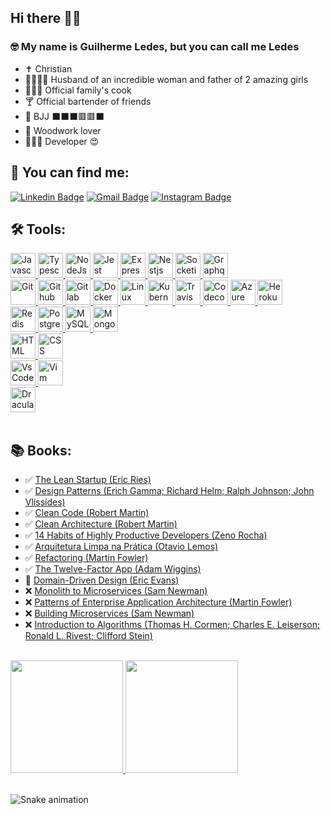## Hi there 👋🏽 
### 🤓 My name is Guilherme Ledes, but you can call me Ledes
- ✝️ Christian
- 👨‍👩‍👧‍👧 Husband of an incredible woman and father of 2 amazing girls
- 👨🏽‍🍳 Official family's cook
- 🍸 Official bartender of friends
- 🥋 BJJ ⬛️⬛️⬛️🟥🟥⬛️
- 🔨 Woodwork lover
- 👨🏽‍💻 Developer 😍

## 💬 You can find me:

 [![Linkedin Badge](https://img.shields.io/badge/-guilhermeledes-0a66c2?style=for-the-badge&logo=Linkedin&logoColor=white&link=https://www.linkedin.com/in/guilhermeledes)](https://www.linkedin.com/in/guilhermeledes) 
[![Gmail Badge](https://img.shields.io/badge/-ledes.guilherme@gmail.com-ea4335?style=for-the-badge&logo=Gmail&logoColor=white&link=mailto:ledes.guilherme@gmail.com)](mailto:ledes.guilherme@gmail.com)
  [![Instagram Badge](https://img.shields.io/badge/-guilhermeledes-d80055?style=for-the-badge&logo=Instagram&logoColor=white&link=https://instagram.com/guilhermeledes)](https://www.instagram.com/guilhermeledes) 


## 🛠 Tools:
<div style="display: inline_block;">
  <a href="https://www.javascript.com/">
    <img alt="Javascript" title="Javascript" height="40" width="40" src="https://cdn.jsdelivr.net/gh/devicons/devicon/icons/javascript/javascript-original.svg">
  </a>
  <a href="https://www.typescriptlang.org/">
    <img alt="Typescript" title="Typescript" height="40" width="40" src="https://cdn.jsdelivr.net/gh/devicons/devicon/icons/typescript/typescript-original.svg">
  </a>
  <a href="https://nodejs.dev/">
    <img alt="NodeJs" title="NodeJs" height="40" width="40" src="https://cdn.jsdelivr.net/gh/devicons/devicon/icons/nodejs/nodejs-original.svg">
  </a>
  <a href="https://jestjs.io/">
    <img alt="Jest" title="Jest" height="40" width="40" src="https://cdn.jsdelivr.net/gh/devicons/devicon/icons/jest/jest-plain.svg"> 
  </a>
  <a href="https://expressjs.com/">
    <img alt="Express" title="Express" height="40" width="40" src="https://cdn.jsdelivr.net/gh/devicons/devicon/icons/express/express-original.svg">
  </a>
  <a href="https://nestjs.com/">
    <img alt="Nestjs" title="Nestjs" height="40" width="40" src="https://cdn.jsdelivr.net/gh/devicons/devicon/icons/nestjs/nestjs-plain.svg">
  </a>
  <a href="https://socket.io/">
    <img alt="Socketio" title="Socketio" height="40" width="40" src="https://cdn.jsdelivr.net/gh/devicons/devicon/icons/socketio/socketio-original.svg">
  </a>
  <a href="https://graphql.org/">
    <img alt="Graphql" title="Graphql" height="40" width="40" src="https://cdn.jsdelivr.net/gh/devicons/devicon/icons/graphql/graphql-plain.svg">
  </a>

  <br/>

  <a href="https://git-scm.com/">
    <img alt="Git" title="Git" height="40" width="40" src="https://cdn.jsdelivr.net/gh/devicons/devicon/icons/git/git-original.svg">
  </a>
  <a href="https://github.com/guilhermeledes">
    <img alt="Github" title="Github" height="40" width="40" src="https://cdn.jsdelivr.net/gh/devicons/devicon/icons/github/github-original.svg">
  </a>
  <a href="https://gitlab.com/guilhermeledes">
    <img alt="Gitlab" title="Gitlab" height="40" width="40" src="https://cdn.jsdelivr.net/gh/devicons/devicon/icons/gitlab/gitlab-original.svg">
  </a>
  <a href="https://www.docker.com/">
    <img alt="Docker" title="Docker" height="40" width="40" src="https://cdn.jsdelivr.net/gh/devicons/devicon/icons/docker/docker-original.svg">
  </a>
  <a href="https://www.linux.org/">
    <img alt="Linux" title="Linux" height="40" width="40" src="https://cdn.jsdelivr.net/gh/devicons/devicon/icons/linux/linux-original.svg">
  </a>
  <a href="https://kubernetes.io/">
    <img alt="Kubernetes" title="Kubernetes" height="40" width="40" src="https://cdn.jsdelivr.net/gh/devicons/devicon/icons/kubernetes/kubernetes-plain.svg">
  </a>
  <a href="https://travis-ci.org/">
    <img alt="Travis" title="Travis" height="40" width="40" src="https://cdn.jsdelivr.net/gh/devicons/devicon/icons/travis/travis-plain.svg">
  </a>
  <a href="https://codecov.io/">
    <img alt="Codecov" title="Codecov" height="40" width="40" src="https://cdn.jsdelivr.net/gh/devicons/devicon/icons/codecov/codecov-plain.svg">
  </a>
  <a href="https://azure.microsoft.com/">
    <img alt="Azure" title="Azure" height="40" width="40" src="https://cdn.jsdelivr.net/gh/devicons/devicon/icons/azure/azure-original.svg">
  </a>
  <a href="https://www.heroku.com/">
    <img alt="Heroku" title="Heroku" height="40" width="40" src="https://cdn.jsdelivr.net/gh/devicons/devicon/icons/heroku/heroku-original.svg">
  </a>

  <br/>

  <a href="https://redis.io/">
    <img alt="Redis" title="Redis" height="40" width="40" src="https://cdn.jsdelivr.net/gh/devicons/devicon/icons/redis/redis-original.svg">
  </a>
  <a href="https://www.postgresql.org/">
    <img alt="Postgress" title="Postgress" height="40" width="40" src="https://cdn.jsdelivr.net/gh/devicons/devicon/icons/postgresql/postgresql-original.svg">
  </a>
  <a href="https://www.mysql.com/">
    <img alt="MySQL" title="MySQL" height="40" width="40" src="https://cdn.jsdelivr.net/gh/devicons/devicon/icons/mysql/mysql-original.svg">
  </a>
  <a href="https://www.mongodb.com/">
    <img alt="MongoDB" title="MongoDB" height="40" width="40" src="https://cdn.jsdelivr.net/gh/devicons/devicon/icons/mongodb/mongodb-original.svg">
  </a>
  
   <br/>

  <a href="https://html.spec.whatwg.org/">
    <img alt="HTML" title="HTML" height="40" width="40" src="https://cdn.jsdelivr.net/gh/devicons/devicon/icons/html5/html5-original.svg">
  </a>
  <a href="https://www.w3.org/TR/CSS/">
    <img alt="CSS" title="CSS" height="40" width="40" src="https://cdn.jsdelivr.net/gh/devicons/devicon/icons/css3/css3-original.svg">
  </a>
  
  <br/>

  <a href="https://code.visualstudio.com/">
    <img alt="VsCode" title="VsCode" height="40" width="40" src="https://cdn.jsdelivr.net/gh/devicons/devicon/icons/vscode/vscode-original.svg">
  </a>
  <a href="https://www.vim.org/">
    <img alt="Vim" title="Vim" height="40" width="40" src="https://cdn.jsdelivr.net/gh/devicons/devicon/icons/vim/vim-original.svg">
  </a>
  
  <br/>

  <a href="https://draculatheme.com/">
    <img alt="Dracula Theme" title="Dracula Theme" height="40" width="40" src="https://draculatheme.com/static/icons/used/pack-1/045-dracula.svg">
  </a>

</div>

<br />

## 📚 Books:
- ✅ [The Lean Startup (Eric Ries)](https://www.amazon.com/Lean-Startup-Entrepreneurs-Continuous-Innovation-ebook/dp/B004J4XGN6/)
- ✅ [Design Patterns (Erich Gamma; Richard Helm; Ralph Johnson; John Vlissides)](https://www.amazon.com/Design-Patterns-Object-Oriented-Addison-Wesley-Professional-ebook/dp/B000SEIBB8)
- ✅ [Clean Code (Robert Martin)](https://www.amazon.com/Clean-Code-Handbook-Software-Craftsmanship-ebook/dp/B001GSTOAM/)
- ✅ [Clean Architecture (Robert Martin)](https://www.amazon.com/Clean-Architecture-Craftsmans-Software-Structure-ebook/dp/B075LRM681/)
- ✅ [14 Habits of Highly Productive Developers (Zeno Rocha)](https://www.amazon.com/Habits-Highly-Productive-Developers-English-ebook/dp/B08BF74RRG)
- ✅ [Arquitetura Limpa na Prática (Otavio Lemos)](https://hotmart.com/product/livro-arquitetura-limpa-na-pratica)
- ✅ [Refactoring (Martin Fowler)](https://www.amazon.com/Refactoring-Improving-Existing-Addison-Wesley-Signature-ebook/dp/B07LCM8RG2/)
- ✅ [The Twelve-Factor App (Adam Wiggins)](https://12factor.net/12factor.epub)
- 📖 [Domain-Driven Design (Eric Evans)](https://www.amazon.com/Domain-Driven-Design-Tackling-Complexity-Software-ebook/dp/B00794TAUG/)
- ❌ [Monolith to Microservices (Sam Newman)](https://www.amazon.com/Monolith-Microservices-Evolutionary-Patterns-Transform-ebook-dp-B081TKSSNN/dp/B081TKSSNN/)
- ❌ [Patterns of Enterprise Application Architecture (Martin Fowler)](https://www.amazon.com/Patterns-Enterprise-Application-Architecture-Addison-Wesley-ebook-dp-B008OHVDFM/dp/B008OHVDFM/)
- ❌ [Building Microservices (Sam Newman)](https://www.amazon.com/Building-Microservices-Sam-Newman-ebook/dp/B09B5L4NVT/)
- ❌ [Introduction to Algorithms (Thomas H. Cormen; Charles E. Leiserson; Ronald L. Rivest; Clifford Stein)](https://www.amazon.com/Introduction-Algorithms-third-Thomas-Cormen-ebook/dp/B08FH8N996/)

<div>
  <br/>
  <a href="https://github.com/guilhermeledes">
  <img height="180em" src="https://github-readme-stats.vercel.app/api?username=guilhermeledes&show_icons=true&theme=dracula&include_all_commits=true&count_private=true"/>
  <img height="180em" src="https://github-readme-stats.vercel.app/api/top-langs/?username=guilhermeledes&layout=compact&langs_count=7&theme=dracula"/>
  </a>
</div>

<br />
  
![Snake animation](https://github.com/guilhermeledes/guilhermeledes/blob/output/github-contribution-grid-snake.svg)

